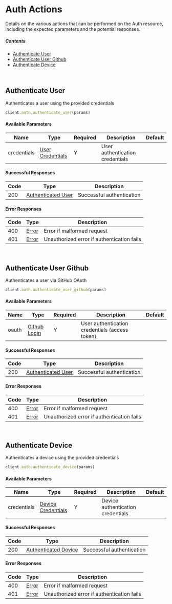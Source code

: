 # Auth Actions

Details on the various actions that can be performed on the
Auth resource, including the expected
parameters and the potential responses.

##### Contents

*   [Authenticate User](#authenticate-user)
*   [Authenticate User Github](#authenticate-user-github)
*   [Authenticate Device](#authenticate-device)

<br/>

## Authenticate User

Authenticates a user using the provided credentials

```ruby
client.auth.authenticate_user(params)
```

#### Available Parameters

| Name | Type | Required | Description | Default |
| ---- | ---- | -------- | ----------- | ------- |
| credentials | [User Credentials](_schemas.md#user-credentials) | Y | User authentication credentials |  |

#### Successful Responses

| Code | Type | Description |
| ---- | ---- | ----------- |
| 200 | [Authenticated User](_schemas.md#authenticated-user) | Successful authentication |

#### Error Responses

| Code | Type | Description |
| ---- | ---- | ----------- |
| 400 | [Error](_schemas.md#error) | Error if malformed request |
| 401 | [Error](_schemas.md#error) | Unauthorized error if authentication fails |

<br/>

## Authenticate User Github

Authenticates a user via GitHub OAuth

```ruby
client.auth.authenticate_user_github(params)
```

#### Available Parameters

| Name | Type | Required | Description | Default |
| ---- | ---- | -------- | ----------- | ------- |
| oauth | [Github Login](_schemas.md#github-login) | Y | User authentication credentials (access token) |  |

#### Successful Responses

| Code | Type | Description |
| ---- | ---- | ----------- |
| 200 | [Authenticated User](_schemas.md#authenticated-user) | Successful authentication |

#### Error Responses

| Code | Type | Description |
| ---- | ---- | ----------- |
| 400 | [Error](_schemas.md#error) | Error if malformed request |
| 401 | [Error](_schemas.md#error) | Unauthorized error if authentication fails |

<br/>

## Authenticate Device

Authenticates a device using the provided credentials

```ruby
client.auth.authenticate_device(params)
```

#### Available Parameters

| Name | Type | Required | Description | Default |
| ---- | ---- | -------- | ----------- | ------- |
| credentials | [Device Credentials](_schemas.md#device-credentials) | Y | Device authentication credentials |  |

#### Successful Responses

| Code | Type | Description |
| ---- | ---- | ----------- |
| 200 | [Authenticated Device](_schemas.md#authenticated-device) | Successful authentication |

#### Error Responses

| Code | Type | Description |
| ---- | ---- | ----------- |
| 400 | [Error](_schemas.md#error) | Error if malformed request |
| 401 | [Error](_schemas.md#error) | Unauthorized error if authentication fails |
